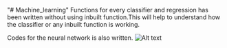 "# Machine_learning" 
Functions for every classifier and regression has been written without using inbuilt function.This will help to understand how the classifier or any inbuilt function is working.

Codes for the neural network is also written.
![Alt text](https://www.google.com/url?sa=i&url=https%3A%2F%2Fwww.geeksforgeeks.org%2Fmachine-learning-algorithms%2F&psig=AOvVaw3Z4Ce8NBm-7f4fVS_MqrNx&ust=1709185953664000&source=images&cd=vfe&opi=89978449&ved=0CBEQjRxqFwoTCIDvlY2szYQDFQAAAAAdAAAAABAD)
